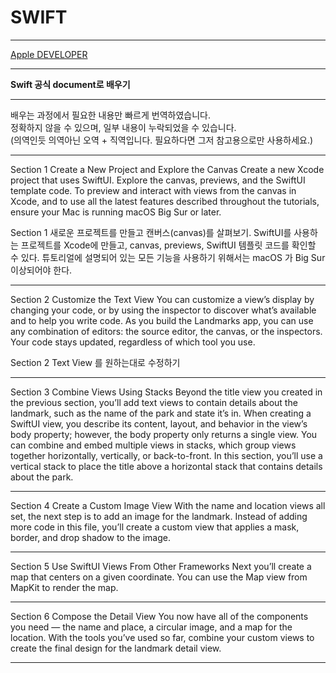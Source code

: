 # **SWIFT**
---------

[Apple DEVELOPER](https://developer.apple.com/tutorials/swiftui/creating-and-combining-views#Create-a-New-Project-and-Explore-the-Canvas)

--------------

**Swift 공식 document로 배우기**

---------------
배우는 과정에서 필요한 내용만 빠르게 번역하였습니다.   
정확하지 않을 수 있으며, 일부 내용이 누락되었을 수 있습니다.   
(의역인듯 의역아닌 오역 + 직역입니다. 필요하다면 그저 참고용으로만 사용하세요.)

-------------- 
Section 1
Create a New Project and Explore the Canvas
Create a new Xcode project that uses SwiftUI. Explore the canvas, previews, and the SwiftUI template code.
To preview and interact with views from the canvas in Xcode, and to use all the latest features described throughout the tutorials, ensure your Mac is running macOS Big Sur or later.

Section 1
새로운 프로젝트를 만들고 캔버스(canvas)를 살펴보기.
SwiftUI를 사용하는 프로젝트를 Xcode에 만들고, canvas, previews, SwiftUI 템플릿 코드를 확인할 수 있다.
튜토리얼에 설명되어 있는 모든 기능을 사용하기 위해서는 macOS 가 Big Sur 이상되어야 한다. 

--------------

Section 2
Customize the Text View
You can customize a view’s display by changing your code, or by using the inspector to discover what’s available and to help you write code.
As you build the Landmarks app, you can use any combination of editors: the source editor, the canvas, or the inspectors. Your code stays updated, regardless of which tool you use.


Section 2
Text View 를 원하는대로 수정하기 


--------------

Section 3
Combine Views Using Stacks
Beyond the title view you created in the previous section, you’ll add text views to contain details about the landmark, such as the name of the park and state it’s in.
When creating a SwiftUI view, you describe its content, layout, and behavior in the view’s body property; however, the body property only returns a single view. You can combine and embed multiple views in stacks, which group views together horizontally, vertically, or back-to-front.
In this section, you’ll use a vertical stack to place the title above a horizontal stack that contains details about the park.



--------------

Section 4
Create a Custom Image View
With the name and location views all set, the next step is to add an image for the landmark.
Instead of adding more code in this file, you’ll create a custom view that applies a mask, border, and drop shadow to the image.




--------------

Section 5
Use SwiftUI Views From Other Frameworks
Next you’ll create a map that centers on a given coordinate. You can use the Map view from MapKit to render the map.




--------------


Section 6
Compose the Detail View
You now have all of the components you need — the name and place, a circular image, and a map for the location.
With the tools you’ve used so far, combine your custom views to create the final design for the landmark detail view.

--------------
